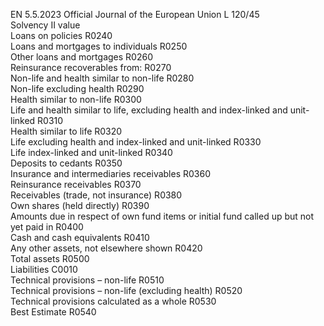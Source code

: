 EN  5.5.2023 Official Journal of the European Union L 120/45  
Solvency II 
value  
Loans on policies  R0240  
Loans and mortgages to individuals  R0250  
Other loans and mortgages  R0260  
Reinsurance recoverables from:  R0270  
Non-life and health similar to non-life  R0280  
Non-life excluding health  R0290  
Health similar to non-life  R0300  
Life and health similar to life, excluding health and index-linked and unit-linked  R0310  
Health similar to life  R0320  
Life excluding health and index-linked and unit-linked  R0330  
Life index-linked and unit-linked  R0340  
Deposits to cedants  R0350  
Insurance and intermediaries receivables  R0360  
Reinsurance receivables  R0370  
Receivables (trade, not insurance)  R0380  
Own shares (held directly)  R0390  
Amounts due in respect of own fund items or initial fund called up but not yet paid in  R0400  
Cash and cash equivalents  R0410  
Any other assets, not elsewhere shown  R0420  
Total assets  R0500  
Liabilities  C0010  
Technical provisions – non-life  R0510  
Technical provisions – non-life (excluding health)  R0520  
Technical provisions calculated as a whole  R0530  
Best Estimate  R0540